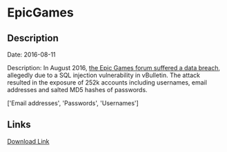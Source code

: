 # EpicGames

## Description

Date: 2016-08-11

Description:
In August 2016, <a href="http://www.zdnet.com/article/epic-games-unreal-engine-forums-hacked-in-latest-data-breach" target="_blank" rel="noopener">the Epic Games forum suffered a data breach</a>, allegedly due to a SQL injection vulnerability in vBulletin. The attack resulted in the exposure of 252k accounts including usernames, email addresses and salted MD5 hashes of passwords.


['Email addresses', 'Passwords', 'Usernames']

## Links

[Download Link](https://link-to.net/1229997/952.0482627470807/dynamic/?r=ZXBpY2dhbWVzLmNvbQ==)